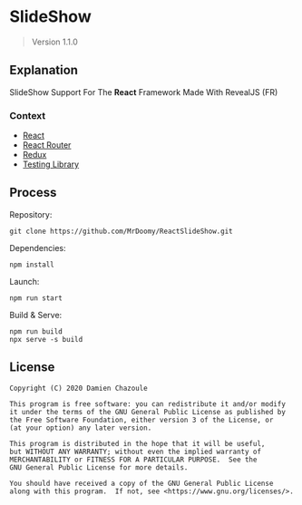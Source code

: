 # SlideShow

> Version 1.1.0

## Explanation

SlideShow Support For The **React** Framework Made With RevealJS (FR)

### Context

- [React](https://reactjs.org/)
- [React Router](https://reacttraining.com/react-router/)
- [Redux](https://redux.js.org/)
- [Testing Library](https://testing-library.com/)

## Process

Repository:

```
git clone https://github.com/MrDoomy/ReactSlideShow.git
```

Dependencies:

```
npm install
```

Launch:

```
npm run start
```

Build & Serve:

```
npm run build
npx serve -s build
```

## License

```
Copyright (C) 2020 Damien Chazoule

This program is free software: you can redistribute it and/or modify
it under the terms of the GNU General Public License as published by
the Free Software Foundation, either version 3 of the License, or
(at your option) any later version.

This program is distributed in the hope that it will be useful,
but WITHOUT ANY WARRANTY; without even the implied warranty of
MERCHANTABILITY or FITNESS FOR A PARTICULAR PURPOSE.  See the
GNU General Public License for more details.

You should have received a copy of the GNU General Public License
along with this program.  If not, see <https://www.gnu.org/licenses/>.
```

